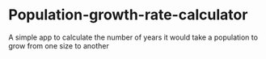 # Population-growth-rate-calculator
A simple app to calculate the number of years it would take a population to grow from one size to another
